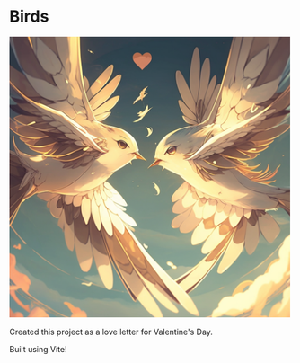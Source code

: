 # Birds
<img src='public/two.png' width="500">

Created this project as a love letter for Valentine's Day. 

Built using Vite!
